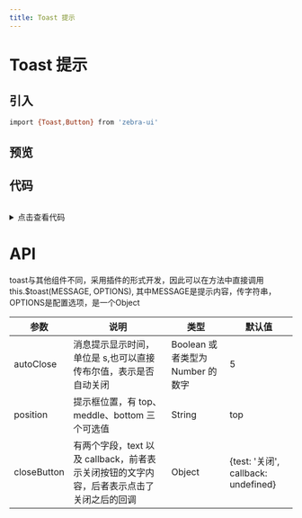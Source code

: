 ```yaml
---
title: Toast 提示
---
```

# Toast 提示

## 引入 
```bash
import {Toast,Button} from 'zebra-ui'
```

## 预览
<ClientOnly>
  <toast-demo></toast-demo>
</ClientOnly>

## 代码
<details style="margin-top: 32px;">
 <summary style=" outline: none">点击查看代码</summary> 

```vue
<style>
 .gulu-toast {
    z-index: 30;
    }
</style>
g-button @click="$toast('点击弹出提示')">上方弹出</g-button>
<g-button @click="$toast('点击弹出提示', {position:'middle'})">中间弹出</g-button>
<g-button @click="$toast('点击弹出提示', {position:'bottom'})">下方弹出</g-button>

<!-- 设置关闭按钮 -->
<style>
  .gulu-toast {
    z-index: 30;
  }
</style>

<div>
  <w-button @click="onClickButton">上方弹出</w-button>
</div>

<script>
methods: {
  onClickButton () {
    this.$toast('你知道我在等你吗？', {
      closeButton: {
        text: '知道了',
        callback: () => {
          console.log('他说知道了')
        }
      }
    })
  }
},
</script>
```
</details>

# API
toast与其他组件不同，采用插件的形式开发，因此可以在方法中直接调用 this.$toast(MESSAGE, OPTIONS), 其中MESSAGE是提示内容，传字符串，OPTIONS是配置选项，是一个Object
<table>
    <thead>
      <th>参数</th>
      <th>说明</th>
      <th>类型</th>
      <th>默认值</th>
    </thead>
    <tbody>
      <tr>
        <td>autoClose</td>
        <td>消息提示显示时间，单位是 s,也可以直接传布尔值，表示是否自动关闭</td>
        <td>Boolean 或者类型为 Number 的数字</td>
        <td>5</td>
      </tr>
      <tr>
        <td>position</td>
        <td>提示框位置，有 top、meddle、bottom 三个可选值</td>
        <td>String</td>
        <td>top</td>
      </tr>
            <tr>
        <td>closeButton</td>
        <td>	有两个字段，text 以及 callback，前者表示关闭按钮的文字内容，后者表示点击了关闭之后的回调</td>
        <td>Object</td>
        <td>{test: '关闭', callback: undefined}</td>
      </tr>
    </tbody>
    </table>
